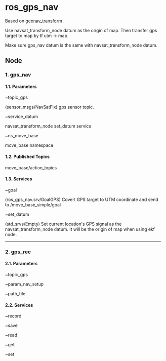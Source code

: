 # ros_gps_nav

Based on [geonav_transform](http://wiki.ros.org/geonav_transform) .

Use navsat_transform_node datum as the origin of map. Then transfer gps target to map by tf utm -> map.

Make sure gps_nav datum is the same with navsat_transform_node datum.

## Node

### 1. gps_nav

#### 1.1. Parameters

~topic_gps

(sensor_msgs/NavSatFix) gps sensor topic.

~service_datum

navsat_transform_node set_datum service

~ns_move_base

move_base namespace

#### 1.2. Published Topics

move_base/action_topics

#### 1.3. Services

~goal

(ros_gps_nav.srv/GoalGPS) Covert GPS target to UTM coordinate and send to /move_base_simple/goal

~set_datum

(std_srvs/Empty) Set current location's GPS signal as the navsat_transform_node datum. It will be the origin of map when using ekf node.

---

### 2. gps_rec

#### 2.1. Parameters

~topic_gps

~param_nav_setup

~path_file

#### 2.2. Services

~record

~save

~read

~get

~set
